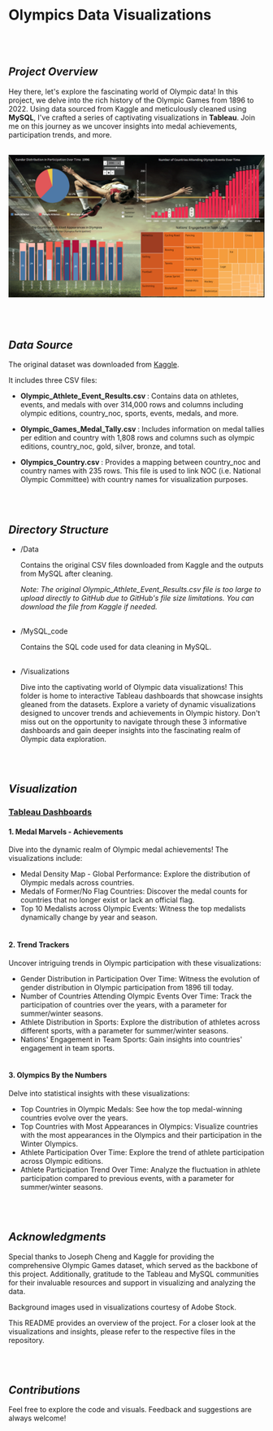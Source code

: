 # Olympics Data Visualizations
<br><br>

## _Project Overview_

Hey there, let's explore the fascinating world of Olympic data! 
In this project, we delve into the rich history of the Olympic Games from 1896 to 2022. Using data sourced from Kaggle and meticulously cleaned using <b>MySQL</b>, I've crafted a series of captivating visualizations in <b>Tableau</b>. Join me on this journey as we uncover insights into medal achievements, participation trends, and more.
<br><br>

<p align="center">
  <img src= "https://github.com/ThaliaZn/FilesforOtherProjects/blob/79820a9011cd3321776d0cf7308970dcdbe819b0/TrendTrackersImage.png" alt="Project Logo" width="720"/>
</p>

<br><br>

 

## _Data Source_

The original dataset was downloaded from [Kaggle](https://www.kaggle.com/datasets/josephcheng123456/olympic-historical-dataset-from-olympediaorg?select=Olympics_Games.csv). 

It includes three CSV files:

- <b> Olympic_Athlete_Event_Results.csv </b>: Contains data on athletes, events, and medals with over 314,000 rows and columns including olympic editions, country_noc, sports, events, medals, and more.

- <b> Olympic_Games_Medal_Tally.csv </b>: Includes information on medal tallies per edition and country with 1,808 rows and columns such as olympic editions, country_noc, gold, silver, bronze, and total.

- <b> Olympics_Country.csv </b>: Provides a mapping between country_noc and country names with 235 rows. This file is used to link NOC (i.e. National Olympic Committee) with country names for visualization purposes.


<br><br>



## _Directory Structure_

- /Data

  Contains the original CSV files downloaded from Kaggle and the outputs from MySQL after cleaning.

  *Note: The original Olympic_Athlete_Event_Results.csv file is too large to upload directly to GitHub due to GitHub's file size limitations. You can download the file from Kaggle if needed.*
  <br><br>

- /MySQL_code

  Contains the SQL code used for data cleaning in MySQL.<br><br>

- /Visualizations

  Dive into the captivating world of Olympic data visualizations! This folder is home to interactive Tableau dashboards that showcase insights gleaned from the datasets. Explore a variety of dynamic visualizations designed to uncover trends and achievements in Olympic history. Don't miss out on the opportunity to navigate through these 3 informative dashboards and gain deeper insights into the fascinating realm of Olympic data exploration.


<br><br>



## _Visualization_

### [Tableau Dashboards](https://public.tableau.com/views/ExploringOlympicDataDynamics_17091485158530/MedalMarvels-Achievements?:language=en-US&:sid=&:display_count=n&:origin=viz_share_link)   


#### 1. Medal Marvels - Achievements
Dive into the dynamic realm of Olympic medal achievements! The visualizations include:

- Medal Density Map - Global Performance: Explore the distribution of Olympic medals across countries.
- Medals of Former/No Flag Countries: Discover the medal counts for countries that no longer exist or lack an official flag.
- Top 10 Medalists across Olympic Events: Witness the top medalists dynamically change by year and season.<br><br>

#### 2. Trend Trackers
Uncover intriguing trends in Olympic participation with these visualizations:

- Gender Distribution in Participation Over Time: Witness the evolution of gender distribution in Olympic participation from 1896 till today.
- Number of Countries Attending Olympic Events Over Time: Track the participation of countries over the years, with a parameter for summer/winter seasons.
- Athlete Distribution in Sports: Explore the distribution of athletes across different sports, with a parameter for summer/winter seasons.
- Nations' Engagement in Team Sports: Gain insights into countries' engagement in team sports.<br><br>

#### 3. Olympics By the Numbers
Delve into statistical insights with these visualizations:

- Top Countries in Olympic Medals: See how the top medal-winning countries evolve over the years.
- Top Countries with Most Appearances in Olympics: Visualize countries with the most appearances in the Olympics and their participation in the Winter Olympics.
- Athlete Participation Over Time: Explore the trend of athlete participation across Olympic editions.
- Athlete Participation Trend Over Time: Analyze the fluctuation in athlete participation compared to previous events, with a parameter for summer/winter seasons.



<br><br>



## _Acknowledgments_

Special thanks to Joseph Cheng and Kaggle for providing the comprehensive Olympic Games dataset, which served as the backbone of this project. 
Additionally, gratitude to the Tableau and MySQL communities for their invaluable resources and support in visualizing and analyzing the data.

Background images used in visualizations courtesy of Adobe Stock.

This README provides an overview of the project. For a closer look at the visualizations and insights, please refer to the respective files in the repository.


<br><br>



## _Contributions_

Feel free to explore the code and visuals. Feedback and suggestions are always welcome!
